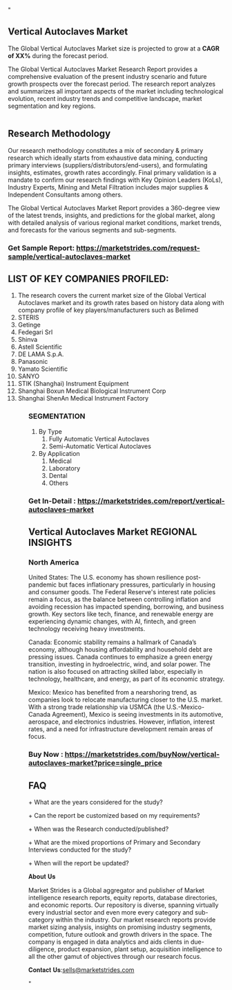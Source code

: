 "<h2>Vertical Autoclaves Market</h2>
<p>The Global Vertical Autoclaves Market size is projected to grow at a <strong>CAGR of XX%</strong> during the forecast period.</p>
<p>The Global Vertical Autoclaves Market Research Report provides a comprehensive evaluation of the present industry scenario and future growth prospects over the forecast period. The research report analyzes and summarizes all important aspects of the market including technological evolution, recent industry trends and competitive landscape, market segmentation and key regions.</p>
<p><img style=""width: 100%;"" src=""https://marketstrides.com//uploads/images/marketstrides-051.png"" alt=""Vertical Autoclaves Market Report Analysis"" /></p>
<h2>Research Methodology</h2>
<p>Our research methodology constitutes a mix of secondary &amp; primary research which ideally starts from exhaustive data mining, conducting primary interviews (suppliers/distributors/end-users), and formulating insights, estimates, growth rates accordingly. Final primary validation is a mandate to confirm our research findings with Key Opinion Leaders (KoLs), Industry Experts, Mining and Metal Filtration includes major supplies &amp; Independent Consultants among others.</p>
<p>The Global Vertical Autoclaves Market Report provides a 360-degree view of the latest trends, insights, and predictions for the global market, along with detailed analysis of various regional market conditions, market trends, and forecasts for the various segments and sub-segments.</p>
<h3><strong>Get Sample Report: <a href=
https://marketstrides.com/request-sample/vertical-autoclaves-market>https://marketstrides.com/request-sample/vertical-autoclaves-market</a></strong></h3>
<h2>LIST OF KEY COMPANIES PROFILED:</h2>
<p><ol><li>
The research covers the current market size of the Global Vertical Autoclaves market and its growth rates based on history data along with company profile of key players/manufacturers such as 
Belimed</li><li>STERIS</li><li>Getinge</li><li>Fedegari Srl</li><li>Shinva</li><li>Astell Scientific</li><li>DE LAMA S.p.A.</li><li>Panasonic</li><li>Yamato Scientific</li><li>SANYO</li><li>STIK (Shanghai) Instrument Equipment</li><li>Shanghai Boxun Medical Biological Instrument Corp</li><li>Shanghai ShenAn Medical Instrument Factory


</li><ol></p>
<h3>SEGMENTATION</h3>
<p><ol><li>By Type<ol><li>Fully Automatic Vertical Autoclaves</li><li>Semi-Automatic Vertical Autoclaves</li></ol></li><li>By Application<ol><li>Medical</li><li>Laboratory</li><li>Dental</li><li>Others</li></ol></li></ol></p>
<h3><strong>Get In-Detail : <a href=https://marketstrides.com/report/vertical-autoclaves-market>https://marketstrides.com/report/vertical-autoclaves-market</a></strong></h3>
<h2>Vertical Autoclaves Market REGIONAL INSIGHTS</h2>
<h3>North America</h3>
<p>United States: The U.S. economy has shown resilience post-pandemic but faces inflationary pressures, particularly in housing and consumer goods. The Federal Reserve's interest rate policies remain a focus, as the balance between controlling inflation and avoiding recession has impacted spending, borrowing, and business growth. Key sectors like tech, finance, and renewable energy are experiencing dynamic changes, with AI, fintech, and green technology receiving heavy investments.</p>
<p>Canada: Economic stability remains a hallmark of Canada’s economy, although housing affordability and household debt are pressing issues. Canada continues to emphasize a green energy transition, investing in hydroelectric, wind, and solar power. The nation is also focused on attracting skilled labor, especially in technology, healthcare, and energy, as part of its economic strategy.</p>
<p>Mexico: Mexico has benefited from a nearshoring trend, as companies look to relocate manufacturing closer to the U.S. market. With a strong trade relationship via USMCA (the U.S.-Mexico-Canada Agreement), Mexico is seeing investments in its automotive, aerospace, and electronics industries. However, inflation, interest rates, and a need for infrastructure development remain areas of focus.</p>
<h3><strong>Buy Now : <a href=https://marketstrides.com/buyNow/vertical-autoclaves-market?price=single_price>https://marketstrides.com/buyNow/vertical-autoclaves-market?price=single_price</a></strong></h3>
<h2>FAQ</h2>
<p>+ What are the years considered for the study?</p>
<p>+ Can the report be customized based on my requirements?</p>
<p>+ When was the Research conducted/published?</p>
<p>+ What are the mixed proportions of Primary and Secondary Interviews conducted for the study?</p>
<p>+ When will the report be updated?</p>
<p>𝐀𝐛𝐨𝐮𝐭 𝐔𝐬</p>
<p>Market Strides is a Global aggregator and publisher of Market intelligence research reports, equity reports, database directories, and economic reports. Our repository is diverse, spanning virtually every industrial sector and even more every category and sub-category within the industry. Our market research reports provide market sizing analysis, insights on promising industry segments, competition, future outlook and growth drivers in the space. The company is engaged in data analytics and aids clients in due-diligence, product expansion, plant setup, acquisition intelligence to all the other gamut of objectives through our research focus.</p>
<p>𝐂𝐨𝐧𝐭𝐚𝐜𝐭 𝐔𝐬:<a href=mailto:sells@marketstrides.com>sells@marketstrides.com</a></p>"
